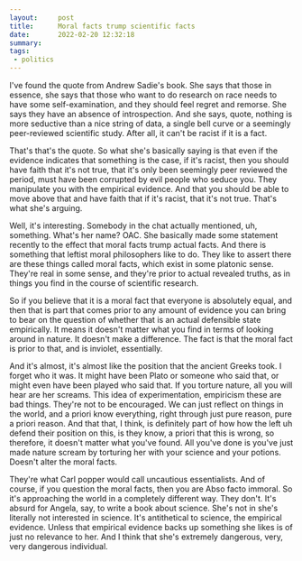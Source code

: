 ```yaml
---
layout:     post
title:      Moral facts trump scientific facts
date:       2022-02-20 12:32:18
summary:    
tags:
 - politics
---
```


I've found the quote from Andrew Sadie's book. She says that those in essence, she says that those who want to do research on race needs to have some self-examination, and they should feel regret and remorse. She says they have an absence of introspection. And she says, quote, nothing is more seductive than a nice string of data, a single bell curve or a seemingly peer-reviewed scientific study. After all, it can't be racist if it is a fact.

That's that's the quote. So what she's basically saying is that even if the evidence indicates that something is the case, if it's racist, then you should have faith that it's not true, that it's only been seemingly peer reviewed the period, must have been corrupted by evil people who seduce you. They manipulate you with the empirical evidence. And that you should be able to move above that and have faith that if it's racist, that it's not true. That's what she's arguing.

Well, it's interesting. Somebody in the chat actually mentioned, uh, something. What's her name? OAC. She basically made some statement recently to the effect that moral facts trump actual facts. And there is something that leftist moral philosophers like to do. They like to assert there are these things called moral facts, which exist in some platonic sense. They're real in some sense, and they're prior to actual revealed truths, as in things you find in the course of scientific research.

So if you believe that it is a moral fact that everyone is absolutely equal, and then that is part that comes prior to any amount of evidence you can bring to bear on the question of whether that is an actual defensible state empirically. It means it doesn't matter what you find in terms of looking around in nature. It doesn't make a difference. The fact is that the moral fact is prior to that, and is inviolet, essentially. 

And it's almost, it's almost like the position that the ancient Greeks took. I forget who it was. It might have been Plato or someone who said that, or might even have been played who said that. If you torture nature, all you will hear are her screams. This idea of experimentation, empiricism these are bad things. They're not to be encouraged. We can just reflect on things in the world, and a priori know everything, right through just pure reason, pure a priori reason. And that that, I think, is definitely part of how how the left uh defend their position on this, is they know, a priori that this is wrong, so therefore, it doesn't matter what you've found. All you've done is you've just made nature scream by torturing her with your science and your potions. Doesn't alter the moral facts.

They're what Carl popper would call uncautious essentialists. And of course, if you question the moral facts, then you are Abso facto immoral. So it's approaching the world in a completely different way. They don't. It's absurd for Angela, say, to write a book about science. She's not in she's literally not interested in science. It's antithetical to science, the empirical evidence. Unless that empirical evidence backs up something she likes is of just no relevance to her. And I think that she's extremely dangerous, very, very dangerous individual.